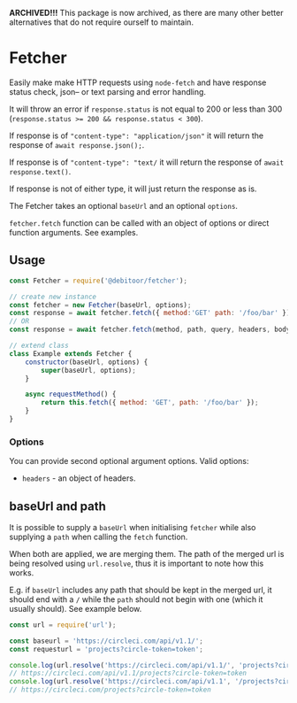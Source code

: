 **ARCHIVED!!!** This package is now archived, as there are many other better alternatives that do not require ourself to maintain.

# Fetcher

Easily make make HTTP requests using `node-fetch` and have response status check, json– or text parsing and error handling.

It will throw an error if `response.status` is not equal to 200 or less than 300 (`response.status >= 200 && response.status < 300`).

If response is of `"content-type": "application/json"` it will return the response of `await response.json();`.

If response is of `"content-type": "text/` it will return the response of `await response.text()`.

If response is not of either type, it will just return the response as is.

The Fetcher takes an optional `baseUrl` and an optional `options`.

`fetcher.fetch` function can be called with an object of options or direct function arguments. See examples.

## Usage

```javascript
const Fetcher = require('@debitoor/fetcher');

// create new instance
const fetcher = new Fetcher(baseUrl, options);
const response = await fetcher.fetch({ method:'GET' path: '/foo/bar' });
// OR
const response = await fetcher.fetch(method, path, query, headers, body, redirect);

// extend class
class Example extends Fetcher {
	constructor(baseUrl, options) {
		super(baseUrl, options);
	}

	async requestMethod() {
		return this.fetch({ method: 'GET', path: '/foo/bar' });
	}
}
```

### Options

You can provide second optional argument options. Valid options:

* `headers` - an object of headers.

## baseUrl and path

It is possible to supply a `baseUrl` when initialising `fetcher` while also supplying a `path` when calling the `fetch` function.

When both are applied, we are merging them. The path of the merged url is being resolved using `url.resolve`, thus it is important to note how this works.

E.g. if `baseUrl` includes any path that should be kept in the merged url, it should end with a `/` while the `path` should not begin with one (which it usually should). See example below.

```js
const url = require('url');

const baseurl = 'https://circleci.com/api/v1.1/';
const requesturl = 'projects?circle-token=token';

console.log(url.resolve('https://circleci.com/api/v1.1/', 'projects?circle-token=token'));
// https://circleci.com/api/v1.1/projects?circle-token=token
console.log(url.resolve('https://circleci.com/api/v1.1', '/projects?circle-token=token'));
// https://circleci.com/projects?circle-token=token
```

